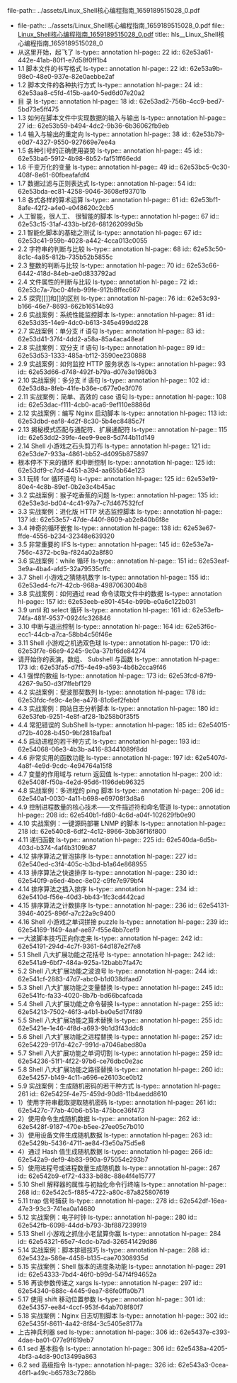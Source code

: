 file-path:: ../assets/Linux_Shell核心编程指南_1659189515028_0.pdf

- file-path:: ../assets/Linux_Shell核心编程指南_1659189515028_0.pdf
  file:: [Linux_Shell核心编程指南_1659189515028_0.pdf](../assets/Linux_Shell核心编程指南_1659189515028_0.pdf)
  title:: hls__Linux_Shell核心编程指南_1659189515028_0
- 从这里开始，起飞了
  ls-type:: annotation
  hl-page:: 22
  id:: 62e53a61-442e-41ab-80f1-e7d58f0ff1b4
- 1.1 脚本文件的书写格式
  ls-type:: annotation
  hl-page:: 22
  id:: 62e53a9b-98e0-48e0-937e-82e0aebbe2af
- 1.2 脚本文件的各种执行方式
  ls-type:: annotation
  hl-page:: 24
  id:: 62e53aa8-c5fd-415b-aa40-5ed6d07e20a2
- 目 录
  ls-type:: annotation
  hl-page:: 18
  id:: 62e53ad2-756b-4cc9-bed7-5bd73e5ff475
- 1.3 如何在脚本文件中实现数据的输入与输出
  ls-type:: annotation
  hl-page:: 27
  id:: 62e53b59-b494-4dc2-9b36-6b36062fb9eb
- 1.4 输入与输出的重定向
  ls-type:: annotation
  hl-page:: 38
  id:: 62e53b79-e0d7-4327-9550-927669e7ee4a
- 1.5 各种引号的正确使用姿势
  ls-type:: annotation
  hl-page:: 45
  id:: 62e53ba6-5912-4b98-8b52-faf51ff66edd
- 1.6 千变万化的变量
  ls-type:: annotation
  hl-page:: 49
  id:: 62e53bc5-0c30-408f-8e61-60fbeafafdf4
- 1.7 数据过滤与正则表达式
  ls-type:: annotation
  hl-page:: 54
  id:: 62e53bda-ec81-4258-9046-3608ef93701b
- 1.8 各式各样的算术运算
  ls-type:: annotation
  hl-page:: 61
  id:: 62e53bf1-8afe-42f2-a4e0-e048620c2cb5
- 人工智能，很人工、 很智能的脚本
  ls-type:: annotation
  hl-page:: 67
  id:: 62e53c15-31af-433b-bf26-681262099d5b
- 2.1 智能化脚本的基础之测试
  ls-type:: annotation
  hl-page:: 67
  id:: 62e53c41-959b-4028-a442-4cca013c0055
- 2.2 字符串的判断与比较
  ls-type:: annotation
  hl-page:: 68
  id:: 62e53c50-8c1c-4a85-812b-735b52b5855c
- 2.3 整数的判断与比较
  ls-type:: annotation
  hl-page:: 70
  id:: 62e53c66-6442-418d-84eb-ae0d833792ad
- 2.4 文件属性的判断与比较
  ls-type:: annotation
  hl-page:: 72
  id:: 62e53c7a-7bc0-4feb-99fe-912b8ffec667
- 2.5 探究[[]]和[]的区别
  ls-type:: annotation
  hl-page:: 76
  id:: 62e53c93-b166-46e7-8693-662b16514b93
- 2.6 实战案例：系统性能监控脚本
  ls-type:: annotation
  hl-page:: 81
  id:: 62e53d35-14e9-4dc0-b613-345e499dd228
- 2.7 实战案例：单分支 if 语句
  ls-type:: annotation
  hl-page:: 83
  id:: 62e53d41-37f4-4dd2-a58a-85a4aca48eaf
- 2.8 实战案例：双分支 if 语句
  ls-type:: annotation
  hl-page:: 89
  id:: 62e53d53-1333-485a-bf12-3590ee230888
- 2.9 实战案例：如何监控 HTTP 服务状态
  ls-type:: annotation
  hl-page:: 93
  id:: 62e53d66-d748-492f-b79a-d07e3e1980b3
- 2.10 实战案例：多分支 if 语句
  ls-type:: annotation
  hl-page:: 102
  id:: 62e53d8a-8feb-41fe-b36e-c677e0e3f076
- 2.11 实战案例：简单、高效的 case 语句
  ls-type:: annotation
  hl-page:: 108
  id:: 62e53dac-f111-4cb0-aca6-9ef110e8886d
- 2.12 实战案例：编写 Nginx 启动脚本
  ls-type:: annotation
  hl-page:: 113
  id:: 62e53dbd-eaf8-4d2f-8c30-5b4ec8485c7f
- 2.13 揭秘模式匹配与通配符、扩展通配符
  ls-type:: annotation
  hl-page:: 115
  id:: 62e53dd2-39fe-4ee9-9ee8-5d744b11d149
- 2.14 Shell 小游戏之石头剪刀布
  ls-type:: annotation
  hl-page:: 121
  id:: 62e53de7-933a-4861-bb52-d4095b875897
- 根本停不下来的循环 和中断控制
  ls-type:: annotation
  hl-page:: 125
  id:: 62e53df9-c7dd-4451-a394-aa655b64e123
- 3.1 玩转 for 循环语句
  ls-type:: annotation
  hl-page:: 125
  id:: 62e53e19-80e4-4c8b-89ef-0b2e3c4b45ac
- 3.2 实战案例：猴子吃香蕉的问题
  ls-type:: annotation
  hl-page:: 135
  id:: 62e53e3d-bd04-4c41-97a7-c7d467532fcf
- 3.3 实战案例：进化版 HTTP 状态监控脚本
  ls-type:: annotation
  hl-page:: 137
  id:: 62e53e57-47de-440f-8609-ab2e840b6f8e
- 3.4 神奇的循环嵌套
  ls-type:: annotation
  hl-page:: 138
  id:: 62e53e67-ffde-4556-b234-32348e639320
- 3.5 非常重要的 IFS
  ls-type:: annotation
  hl-page:: 145
  id:: 62e53e7a-756c-4372-bc9a-f824a02a8f80
- 3.6 实战案例：while 循环
  ls-type:: annotation
  hl-page:: 151
  id:: 62e53eaf-3e9a-4ba4-afd5-32a79535cffc
- 3.7 Shell 小游戏之猜随机数字
  ls-type:: annotation
  hl-page:: 155
  id:: 62e53ed4-fc7f-42cb-968a-4987063004b8
- 3.8 实战案例：如何通过 read 命令读取文件中的数据
  ls-type:: annotation
  hl-page:: 157
  id:: 62e53eeb-e801-454e-b99b-e0a6c122b031
- 3.9 until 和 select 循环
  ls-type:: annotation
  hl-page:: 161
  id:: 62e53efb-74fa-481f-9537-0924fc326846
- 3.10 中断与退出控制
  ls-type:: annotation
  hl-page:: 164
  id:: 62e53f6c-ecc1-44cb-a7ca-58bb4c56f46e
- 3.11 Shell 小游戏之机选双色球
  ls-type:: annotation
  hl-page:: 170
  id:: 62e53f7e-66e9-4245-9c0a-37bf6de84274
- 请开始你的表演，数组、 Subshell 与函数
  ls-type:: annotation
  hl-page:: 173
  id:: 62e53fa5-d7f5-4e49-a593-4b6b2cca9f46
- 4.1 强悍的数组
  ls-type:: annotation
  hl-page:: 173
  id:: 62e53fcd-87f9-4267-9a50-d3f7ffebf129
- 4.2 实战案例：斐波那契数列
  ls-type:: annotation
  hl-page:: 178
  id:: 62e53fdc-fe9c-4e9e-a478-81c6ef2febbf
- 4.3 实战案例：网站日志分析脚本
  ls-type:: annotation
  hl-page:: 180
  id:: 62e53feb-9251-4e8f-af28-1b258b0f35f5
- 4.4 常犯错误的 SubShell
  ls-type:: annotation
  hl-page:: 185
  id:: 62e54015-d72b-4028-b450-9bf2818afba1
- 4.5 启动进程的若干种方式
  ls-type:: annotation
  hl-page:: 193
  id:: 62e54068-06e3-4b3b-a416-83441089f8dd
- 4.6 非常实用的函数功能
  ls-type:: annotation
  hl-page:: 197
  id:: 62e5407d-4a8f-4e9d-9cdc-4e94764a15f8
- 4.7 变量的作用域与 return 返回值
  ls-type:: annotation
  hl-page:: 200
  id:: 62e5408f-f50a-4e2d-95d6-1196deb96325
- 4.8 实战案例：多进程的 ping 脚本
  ls-type:: annotation
  hl-page:: 206
  id:: 62e540a1-0030-4a11-b698-e69708f3d8a6
- 4.9 控制进程数量的核心技术——文件描述符和命名管道
  ls-type:: annotation
  hl-page:: 208
  id:: 62e540b1-fd80-4c6d-a04f-102629fb0e90
- 4.10 实战案例：一键源码部署 LNMP 的脚本
  ls-type:: annotation
  hl-page:: 218
  id:: 62e540c8-6df2-4c12-8966-3bb36f16f800
- 4.11 递归函数
  ls-type:: annotation
  hl-page:: 225
  id:: 62e540da-6d5b-403d-b374-4af4b3109b87
- 4.12 排序算法之冒泡排序
  ls-type:: annotation
  hl-page:: 227
  id:: 62e540ed-c3f4-405c-b3bd-b1a64e868955
- 4.13 排序算法之快速排序
  ls-type:: annotation
  hl-page:: 230
  id:: 62e540f9-a6ed-4bec-8e02-c9fe7e979bf4
- 4.14 排序算法之插入排序
  ls-type:: annotation
  hl-page:: 234
  id:: 62e5410d-f56e-40d3-bb43-1fc3cd442cad
- 4.15 排序算法之计数排序
  ls-type:: annotation
  hl-page:: 236
  id:: 62e54131-3946-4025-896f-a7c22a9c9400
- 4.16 Shell 小游戏之单词拼接 puzzle
  ls-type:: annotation
  hl-page:: 239
  id:: 62e54169-1f49-4aaf-ae87-f55e4bb7cef9
- 一大波脚本技巧正向你走来
  ls-type:: annotation
  hl-page:: 242
  id:: 62e54191-294d-4c7f-9361-64d187e2f7e8
- 5.1 Shell 八大扩展功能之花括号
  ls-type:: annotation
  hl-page:: 242
  id:: 62e541a9-6bf7-484a-925a-12babb7fa47c
- 5.2 Shell 八大扩展功能之波浪号
  ls-type:: annotation
  hl-page:: 244
  id:: 62e541cf-2883-47d7-abc0-b1d038dfaad7
- 5.3 Shell 八大扩展功能之变量替换
  ls-type:: annotation
  hl-page:: 245
  id:: 62e541fc-fa33-4020-8b7b-bd66bcafcada
- 5.4 Shell 八大扩展功能之命令替换
  ls-type:: annotation
  hl-page:: 255
  id:: 62e54213-7502-46f3-a4b1-be0e5d174f89
- 5.5 Shell 八大扩展功能之算术替换
  ls-type:: annotation
  hl-page:: 255
  id:: 62e5421e-1e46-4f8d-a693-9b1d3f43ddc8
- 5.6 Shell 八大扩展功能之进程替换
  ls-type:: annotation
  hl-page:: 257
  id:: 62e54229-917d-42c7-991d-a7046abed80a
- 5.7 Shell 八大扩展功能之单词切割
  ls-type:: annotation
  hl-page:: 259
  id:: 62e54236-51f1-4f22-97b6-ce76dbc0e2ac
- 5.8 Shell 八大扩展功能之路径替换
  ls-type:: annotation
  hl-page:: 260
  id:: 62e54257-b149-4c11-a696-e26103ce0b12
- 5.9 实战案例：生成随机密码的若干种方式
  ls-type:: annotation
  hl-page:: 261
  id:: 62e5425f-4e75-459d-90d8-11b4aedd8610
- 1）使用字符串截取提取随机密码
  ls-type:: annotation
  hl-page:: 261
  id:: 62e5427c-77ab-40b6-b51a-475bce36f473
- 2）使用命令生成随机数据
  ls-type:: annotation
  hl-page:: 262
  id:: 62e5428f-9187-470e-b5ee-27ee05c7b010
- 3）使用设备文件生成随机数据
  ls-type:: annotation
  hl-page:: 263
  id:: 62e5429b-5436-4711-ae84-f3e50a75d5e8
- 4）通过 Hash 值生成随机数据
  ls-type:: annotation
  hl-page:: 266
  id:: 62e542a9-def9-4b83-990a-975054e293b7
- 5）使用进程号或进程数量生成随机数
  ls-type:: annotation
  hl-page:: 267
  id:: 62e542b9-ef72-4333-b88c-88e4f4e15777
- 5.10 Shell 解释器的属性与初始化命令行终端
  ls-type:: annotation
  hl-page:: 268
  id:: 62e542c5-f885-4722-a80c-87a825807619
- 5.11 trap 信号捕获
  ls-type:: annotation
  hl-page:: 278
  id:: 62e542df-16ea-47e3-93c3-741ea0a14680
- 5.12 实战案例：电子时钟
  ls-type:: annotation
  hl-page:: 280
  id:: 62e542fb-6098-44dd-b793-3bf887239919
- 5.13 Shell 小游戏之抓住小老鼠算你赢
  ls-type:: annotation
  hl-page:: 284
  id:: 62e54321-65e7-4cdc-b7ad-326541429d86
- 5.14 实战案例：脚本排错技巧
  ls-type:: annotation
  hl-page:: 288
  id:: 62e5432a-586e-4458-b135-cae70308935d
- 5.15 实战案例：Shell 版本的进度条功能
  ls-type:: annotation
  hl-page:: 291
  id:: 62e54333-7bd4-46f0-b99d-547f4f94652a
- 5.16 再谈参数传递之 xargs
  ls-type:: annotation
  hl-page:: 297
  id:: 62e54340-688c-4445-9ea7-86fe0ffa0b71
- 5.17 使用 shift 移动位置参数
  ls-type:: annotation
  hl-page:: 301
  id:: 62e54357-ee84-4ccf-953f-64ab708f80f7
- 5.18 实战案例：Nginx 日志切割脚本
  ls-type:: annotation
  hl-page:: 302
  id:: 62e5435f-8611-4a42-8f84-3c5405e8177a
- 上古神兵利器 sed
  ls-type:: annotation
  hl-page:: 306
  id:: 62e5437e-c393-4dae-ba01-077e9f619eb7
- 6.1 sed 基本指令
  ls-type:: annotation
  hl-page:: 306
  id:: 62e5438a-4205-4bf3-a4d8-90c13499a863
- 6.2 sed 高级指令
  ls-type:: annotation
  hl-page:: 326
  id:: 62e543a3-0cea-46f1-a49c-b65783c7286b